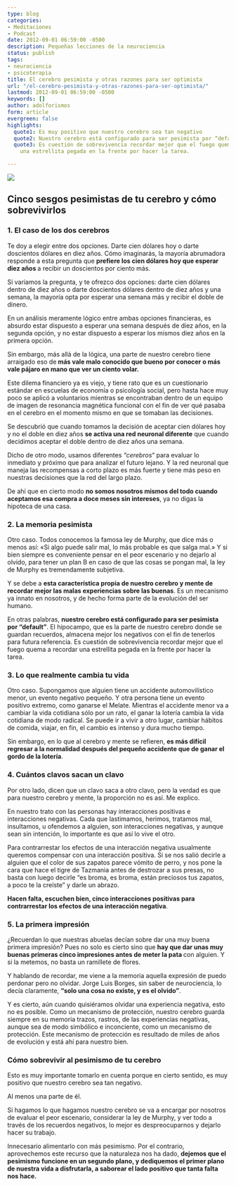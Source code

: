 ```yaml
---
type: blog
categories:
- Meditaciones
- Podcast
date: 2012-09-01 06:59:00 -0500
description: Pequeñas lecciones de la neurociencia
status: publish
tags:
- neurociencia
- psicoterapia
title: El cerebro pesimista y otras razones para ser optimista
url: "/el-cerebro-pesimista-y-otras-razones-para-ser-optimista/"
lastmod: 2012-09-01 06:59:00 -0500
keywords: []
author: adolforismos
form: article
evergreen: false
highlights:
  quote1: Es muy positivo que nuestro cerebro sea tan negativo
  quote2: Nuestro cerebro está configurado para ser pesimista por “default”
  quote3: Es cuestión de sobrevivencia recordar mejor que el fuego quema a recordar
    una estrellita pegada en la frente por hacer la tarea.

---
```

<img src="https://source.unsplash.com/MNXaW_ABlZY/800x600" />

## Cinco sesgos pesimistas de tu cerebro y cómo sobrevivirlos

### 1. El caso de los dos cerebros

Te doy a elegir entre dos opciones. Darte cien dólares hoy o darte doscientos dólares en diez años. Cómo imaginarás, la mayoría abrumadora responde a esta pregunta que <b>prefiere los cien dólares hoy que esperar diez años </b>a recibir un doscientos por ciento más.

Si variamos la pregunta, y te ofrezco dos opciones: darte cien dólares dentro de diez años o darte doscientos dólares dentro de diez años y una semana, la mayoría opta por esperar una semana más y recibir el doble de dinero.

En un análisis meramente lógico entre ambas opciones financieras, es absurdo estar dispuesto a esperar una semana después de diez años, en la segunda opción, y no estar dispuesto a esperar los mismos diez años en la primera opción. 

Sin embargo, más allá de la lógica, una parte de nuestro cerebro tiene arraigado eso de<b> más vale malo conocido que bueno por conocer o más vale pájaro en mano que ver un ciento volar.</b>

Este dilema financiero ya es viejo, y tiene rato que es un cuestionario estándar en escuelas de economía o psicología social, pero hasta hace muy poco se aplicó a voluntarios mientras se encontraban dentro de un equipo de imagen de resonancia magnética funcional con el fin de ver qué pasaba en el cerebro en el momento mismo en que se tomaban las decisiones. 

Se descubrió que cuando tomamos la decisión de aceptar cien dólares hoy y no el doble en diez años <b>se activa una red neuronal diferente</b> que cuando decidimos aceptar el doble dentro de diez años una semana.

Dicho de otro modo, usamos diferentes _“cerebros“_ para evaluar lo inmediato y próximo que para analizar el futuro lejano. Y la red neuronal que maneja las recompensas a corto plazo es más fuerte y tiene más peso en nuestras decisiones que la red del largo plazo. 

De ahí que en cierto modo <b>no somos nosotros mismos del todo cuando aceptamos esa compra a doce meses sin intereses</b>, ya no digas la hipoteca de una casa.

### 2. La memoria pesimista

Otro caso. Todos conocemos la famosa ley de Murphy, que dice más o menos así: «Si algo puede salir mal, lo más probable es que salga mal.» Y si bien siempre es conveniente pensar en el peor escenario y no dejarlo al olvido, para tener un plan B en caso de que las cosas se pongan mal, la ley de Murphy es tremendamente subjetiva. 

Y se debe a <b>esta característica propia de nuestro cerebro y mente de recordar mejor las malas experiencias sobre las buenas</b>. Es un mecanismo ya innato en nosotros, y de hecho forma parte de la evolución del ser humano.

En otras palabras, <b>nuestro cerebro está configurado para ser pesimista por “default”</b>. El hipocampo, que es la parte de nuestro cerebro donde se guardan recuerdos, almacena mejor los negativos con el fin de tenerlos para futura referencia. Es cuestión de sobrevivencia recordar mejor que el fuego quema a recordar una estrellita pegada en la frente por hacer la tarea.

### 3. Lo que realmente cambia tu vida

Otro caso. Supongamos que alguien tiene un accidente automovilístico menor, un evento negativo pequeño. Y otra persona tiene un evento positivo extremo, como ganarse el Melate. Mientras el accidente menor va a cambiar la vida cotidiana sólo por un rato, el ganar la lotería cambia la vida cotidiana de modo radical. Se puede ir a vivir a otro lugar, cambiar hábitos de comida, viajar, en fin, el cambio es intenso y dura mucho tiempo. 

Sin embargo, en lo que al cerebro y mente se refieren, <b>es más difícil regresar a la normalidad después del pequeño accidente que de ganar el gordo de la lotería</b>.

### 4. Cuántos clavos sacan un clavo

Por otro lado, dicen que un clavo saca a otro clavo, pero la verdad es que para nuestro cerebro y mente, la proporción no es así. Me explico. 

En nuestro trato con las personas hay interacciones positivas e interacciones negativas. Cada que lastimamos, herimos, tratamos mal, insultamos, u ofendemos a alguien, son interacciones negativas, y aunque sean sin intención, lo importante es que así lo vive el otro. 

Para contrarrestar los efectos de una interacción negativa usualmente queremos compensar con una interacción positiva. Si se nos salió decirle a alguien que el color de sus zapatos parece vómito de perro, y nos pone la cara que hace el tigre de Tazmania antes de destrozar a sus presas, no basta con luego decirle “es broma, es broma, están preciosos tus zapatos, a poco te la creíste” y darle un abrazo. 

<b>Hacen falta, escuchen bien, cinco interacciones positivas para contrarrestar los efectos de una interacción negativa</b>.

### 5. La primera impresión

¿Recuerdan lo que nuestras abuelas decían sobre dar una muy buena primera impresión? Pues no solo es cierto sino que <b>hay que dar unas muy buenas primeras cinco impresiones antes de meter la pata </b>con alguien. Y si la metemos, no basta un ramillete de flores.

Y hablando de recordar, me viene a la memoria aquella expresión de puedo perdonar pero no olvidar. Jorge Luis Borges, sin saber de neurociencia, lo decía claramente, <b>“solo una cosa no existe, y es el olvido”</b>. 

Y es cierto, aún cuando quisiéramos olvidar una experiencia negativa, esto no es posible. Como un mecanismo de protección, nuestro cerebro guarda siempre en su memoria trazos, rastros, de las experiencias negativas, aunque sea de modo simbólico e inconciente, como un mecanismo de protección. Este mecanismo de protección es resultado de miles de años de evolución y está ahí para nuestro bien.

### Cómo sobrevivir al pesimismo de tu cerebro

Esto es muy importante tomarlo en cuenta porque en cierto sentido, es muy positivo que nuestro cerebro sea tan negativo.

Al menos una parte de él. 

Si hagamos lo que hagamos nuestro cerebro se va a encargar por nosotros de evaluar el peor escenario, considerar la ley de Murphy, y ver todo a través de los recuerdos negativos, lo mejor es despreocuparnos y dejarlo hacer su trabajo. 

Innecesario alimentarlo con más pesimismo. Por el contrario, aprovechemos este recurso que la naturaleza nos ha dado, <b>dejemos que el pesimismo funcione en un segundo plano, y dediquemos el primer plano de nuestra vida a disfrutarla, a saborear el lado positivo que tanta falta nos hace.</b>